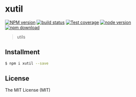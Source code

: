 # xutil

[![NPM version][npm-image]][npm-url]
[![build status][travis-image]][travis-url]
[![Test coverage][coveralls-image]][coveralls-url]
[![node version][node-image]][node-url]
[![npm download][download-image]][download-url]

[npm-image]: https://img.shields.io/npm/v/xutil.svg?style=flat-square
[npm-url]: https://npmjs.org/package/xutil
[travis-image]: https://img.shields.io/travis/xudafeng/xutil.svg?style=flat-square
[travis-url]: https://travis-ci.org/xudafeng/xutil
[coveralls-image]: https://img.shields.io/coveralls/xudafeng/xutil.svg?style=flat-square
[coveralls-url]: https://coveralls.io/r/xudafeng/xutil?branch=master
[node-image]: https://img.shields.io/badge/node.js-%3E=_8-green.svg?style=flat-square
[node-url]: http://nodejs.org/download/
[download-image]: https://img.shields.io/npm/dm/xutil.svg?style=flat-square
[download-url]: https://npmjs.org/package/xutil

> utils

## Installment

``` bash
$ npm i xutil --save
```

## License

The MIT License (MIT)
